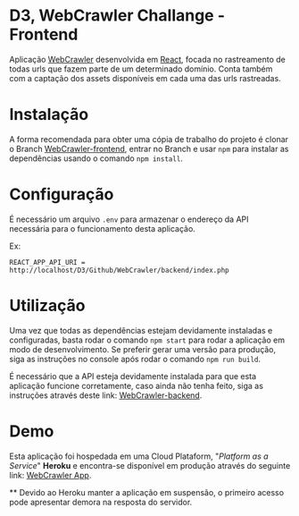 # D3, WebCrawler Challange - Frontend

Aplicação [WebCrawler](https://en.wikipedia.org/wiki/Web_crawler)  desenvolvida em [React](https://reactjs.org/), focada no rastreamento de todas urls que fazem parte de um determinado domínio. Conta também com a captação dos assets disponíveis em cada uma das urls rastreadas.

# Instalação

A forma recomendada para obter uma cópia de trabalho do projeto é clonar o Branch [WebCrawler-frontend](https://github.com/RempelOliveira/D3-BackendChallenge/tree/WebCrawler-frontend), entrar no Branch e usar `npm` para instalar as dependências usando o comando `npm install`.

# Configuração

É necessário um arquivo `.env` para armazenar o endereço da API necessária para o funcionamento desta aplicação.

Ex:

```
REACT_APP_API_URI = http://localhost/D3/Github/WebCrawler/backend/index.php
```

# Utilização

Uma vez que todas as dependências estejam devidamente instaladas e configuradas, basta rodar o comando `npm start` para rodar a aplicação em modo de desenvolvimento. Se preferir gerar uma versão para produção, siga as instruções no console após rodar o comando `npm run build`.

É necessário que a API esteja devidamente instalada para que esta aplicação funcione corretamente, caso ainda não tenha feito, siga as instruções através deste link: [WebCrawler-backend](https://github.com/RempelOliveira/D3-BackendChallenge/tree/WebCrawler-backend).

# Demo

Esta aplicação foi hospedada em uma Cloud Plataform, "*Platform as a Service*" **Heroku** e encontra-se disponível em produção através do seguinte link: [WebCrawler App](https://d3-webcrawler-frontend.herokuapp.com).

** Devido ao Heroku manter a aplicação em suspensão, o primeiro acesso pode apresentar demora na resposta do servidor.